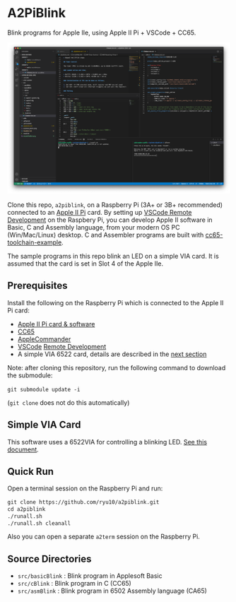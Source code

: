 # A2PiBlink

 Blink programs for Apple IIe, using Apple II Pi + VSCode + CC65.

![VSCode remote](a2piblink.png)

Clone this repo, `a2piblink`, on a Raspberry Pi (3A+ or 3B+ recommended) connected to an [Apple II Pi](https://github.com/dschmenk/apple2pi) card. By setting up [VSCode Remote Development](https://code.visualstudio.com/docs/remote/remote-overview) on the Raspbery Pi, you can develop Apple II software in Basic, C and Assembly language, from your modern OS PC (Win/Mac/Linux) desktop. C and Assembler programs are built with [cc65-toolchain-example](https://github.com/fo-fo/cc65-toolchain-example.git).

The sample programs in this repo blink an LED on a simple VIA card. It is assumed that the card is set in Slot 4 of the Apple IIe.

## Prerequisites

Install the following on the Raspberry Pi which is connected to the Apple II Pi card:

* [Apple II Pi card & software](https://github.com/dschmenk/apple2pi)
* [CC65](https://github.com/cc65/cc65)
* [AppleCommander](https://github.com/AppleCommander/AppleCommander)
* [VSCode](https://code.visualstudio.com/download) [Remote Development](https://code.visualstudio.com/docs/remote/remote-overview)
* A simple VIA 6522 card, details are described in the [next section](#Simple_VIA_Card)

Note: after cloning this repository, run the following command to download the submodule:

```git submodule update -i```

(```git clone``` does not do this automatically)

## Simple VIA Card

This software uses a 6522VIA for controlling a blinking LED. [See this document](./viaCard.md).

## Quick Run

Open a terminal session on the Raspberry Pi and run:

```
git clone https://github.com/ryu10/a2piblink.git
cd a2piblink
./runall.sh
./runall.sh cleanall
```

Also you can open a separate ```a2term``` session on the Raspberry Pi.

## Source Directories

* `src/basicBlink` : Blink program in Applesoft Basic
* `src/cBlink` : Blink program in  C (CC65)
* `src/asmBlink` : Blink program in 6502 Assembly language (CA65)
